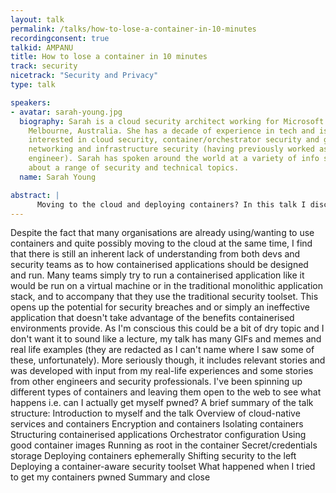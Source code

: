 ```yaml
---
layout: talk
permalink: /talks/how-to-lose-a-container-in-10-minutes
recordingconsent: true
talkid: AMPANU
title: How to lose a container in 10 minutes
track: security
nicetrack: "Security and Privacy"
type: talk

speakers:
- avatar: sarah-young.jpg
  biography: Sarah is a cloud security architect working for Microsoft and based in
    Melbourne, Australia. She has a decade of experience in tech and is particularly
    interested in cloud security, container/orchestrator security and good ol' fashioned
    networking and infrastructure security (having previously worked as a network
    engineer). Sarah has spoken around the world at a variety of info sec conferences
    about a range of security and technical topics.
  name: Sarah Young

abstract: | 
      Moving to the cloud and deploying containers? In this talk I discuss both the mindset shift and tech challenges, with some common mistakes made in real-life deployments with some real life. We'll also be looking at my ongoing research about how easy it is to get a container or k8s cluster pwned.
---
```


Despite the fact that many organisations are already using/wanting to use containers and quite possibly moving to the cloud at the same time, I find that there is still an inherent lack of understanding from both devs and security teams as to how containerised applications should be designed and run. Many teams simply try to run a containerised application like it would be run on a virtual machine or in the traditional monolithic application stack, and to accompany that they use the traditional security toolset. This opens up the potential for security breaches and or simply an ineffective application that doesn't take advantage of the benefits containerised environments provide.
As I'm conscious this could be a bit of dry topic and I don't want it to sound like a lecture, my talk has many GIFs and memes and real life examples (they are redacted as I can't name where I saw some of these, unfortunately). More seriously though, it includes relevant stories and was developed with input from my real-life experiences and some stories from other engineers and security professionals. I've been spinning up different types of containers and leaving them open to the web to see what happens i.e. can I actually get myself pwned?
A brief summary of the talk structure:
Introduction to myself and the talk
Overview of cloud-native services and containers
Encryption and containers
Isolating containers
Structuring containerised applications
Orchestrator configuration
Using good container images
Running as root in the container
Secret/credentials storage
Deploying containers ephemerally
Shifting security to the left
Deploying a container-aware security toolset
What happened when I tried to get my containers pwned
Summary and close
